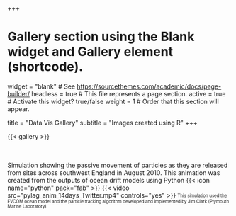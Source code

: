 +++
# Gallery section using the Blank widget and Gallery element (shortcode).
widget = "blank"  # See https://sourcethemes.com/academic/docs/page-builder/
headless = true  # This file represents a page section.
active = true  # Activate this widget? true/false
weight = 1  # Order that this section will appear.

title = "Data Vis Gallery"
subtitle = "Images created using R"
+++

{{< gallery >}}

<br/>
<br/>
Simulation showing the passive movement of particles as they are released from sites across southwest England in August 2010. This animation was created from the outputs of ocean drift models using Python {{< icon name="python" pack="fab" >}}
{{< video src="pylag_anim_14days_Twitter.mp4" controls="yes" >}}
<sub><sup>This simulation used the FVCOM ocean model and the particle tracking algorithm developed and implemented by Jim Clark (Plymouth Marine Laboratory).</sup></sub>